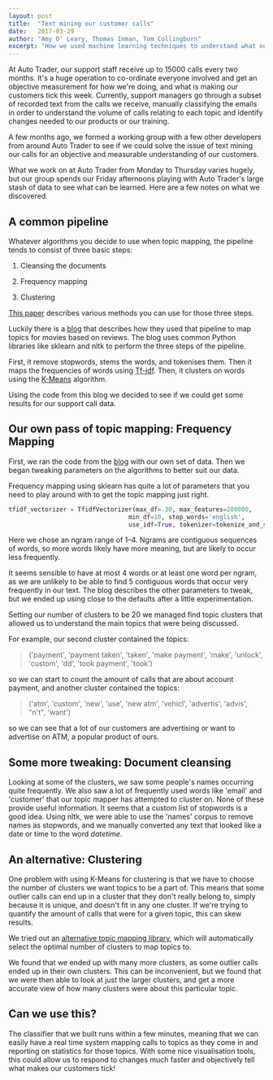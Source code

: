 ```yaml
---
layout: post
title:  "Text mining our customer calls"
date:   2017-03-29
author: "Amy O' Leary, Thomas Inman, Tom Collingburn"
excerpt: "How we used machine learning techniques to understand what our customers tell us." 
---
```


At Auto Trader, our support staff receive up to 15000 calls every two months. It's a huge operation to co-ordinate everyone involved and get an objective measurement for how we're doing, and what is making our customers tick this week.
Currently, support managers go through a subset of recorded text from the calls we receive, manually classifying the emails in order to understand the volume of calls relating to each topic and identify changes needed to our products or our training.

A few months ago, we formed a working group with a few other developers from around Auto Trader to see if we could solve the issue of text mining our calls for an objective and measurable understanding of our customers.

What we work on at Auto Trader from Monday to Thursday varies hugely, but our group spends our Friday afternoons playing with Auto Trader's large stash of data to see what can be learned. Here are a few notes on what we discovered.

A common pipeline
------------

Whatever algorithms you decide to use when topic mapping, the pipeline tends to consist of three basic steps:

1. Cleansing the documents

2. Frequency mapping

3. Clustering


[This paper](http://userpages.umbc.edu/~tri1/docs/unsuperdocumentclass.pdf) describes various methods you can use for those three steps.

Luckily there is a [blog](http://brandonrose.org/clustering) that describes how they used that pipeline to map topics for movies based on reviews.
The blog uses common Python libraries like sklearn and nltk to perform the three steps of the pipeline.

First, it remove stopwords, stems the words, and tokenises them. Then it maps the frequencies of words using [Tf-idf](http://www.tfidf.com/). Then, it clusters on words using the [K-Means](https://sites.google.com/site/dataclusteringalgorithms/k-means-clustering-algorithm) algorithm.
  
Using the code from this blog we decided to see if we could get some results for our support call data.


Our own pass of topic mapping: Frequency Mapping
--------------
First, we ran the code from the [blog](http://brandonrose.org/clustering) with our own set of data. Then we began tweaking parameters on the algorithms to better suit our data.

Frequency mapping using sklearn has quite a lot of parameters that you need to play around with to get the topic mapping just right.

```python
tfidf_vectorizer = TfidfVectorizer(max_df=.30, max_features=200000,
                                 min_df=10, stop_words='english',
                                 use_idf=True, tokenizer=tokenize_and_stem, ngram_range=(1,4))
```

Here we chose an ngram range of 1–4. Ngrams are contiguous sequences of words, so more words likely have more meaning, but are likely to occur less frequently.

It seems sensible to have at most 4 words or at least one word per ngram, as we are unlikely to be able to find 5 contiguous words that occur very frequently in our text.
The blog describes the other parameters to tweak, but we ended up using close to the defaults after a little experimentation. 

Setting our number of clusters to be 20 we managed find topic clusters that allowed us to understand the main topics that were being discussed.

For example, our second cluster contained the topics:

> ('payment', 'payment taken', 'taken', 'make payment', 'make', 'unlock', 'custom', 'dd', 'took payment', 'took')

so we can start to count the amount of calls that are about account payment, and another cluster contained the topics:

> ('atm', 'custom', 'new', 'use', 'new atm', 'vehicl', 'advertis', 'advis', "n't", 'want')

so we can see that a lot of our customers are advertising or want to advertise on ATM, a popular product of ours.


Some more tweaking: Document cleansing
--------

Looking at some of the clusters, we saw some people's names occurring quite frequently. We also saw a lot of frequently used words like 'email' and 'customer' that our topic mapper has attempted to 
cluster on. None of these provide useful information. It seems that a custom list of stopwords is a good idea.
Using nltk, we were able to use the 'names' corpus to remove names as stopwords, and we manually converted any text that looked like a date or time to the word *datetime*. 


An alternative: Clustering
--------
One problem with using K-Means for clustering is that we have to choose the number of clusters we want topics to be a part of.
This means that some outlier calls can end up in a cluster that they don't really belong to, simply because it is unique, and doesn't fit in any one cluster.
If we're trying to quantify the amount of calls that were for a given topic, this can skew results.

We tried out an [alternative topic mapping library](https://amaral.northwestern.edu/resources/software/topic-mapping), which will automatically select the optimal number of clusters to map topics to.

We found that we ended up with many more clusters, as some outlier calls ended up in their own clusters. This can be inconvenient, but we found that we were then able to look at just the larger clusters, and get a more accurate view of 
how many clusters were about this particular topic.


Can we use this?
--------
The classifier that we built runs within a few minutes, meaning that we can easily have a real time system mapping calls to topics as they come in
and reporting on statistics for those topics. With some nice visualisation tools, this could allow us to respond to changes much faster and objectively tell what makes our customers tick!


